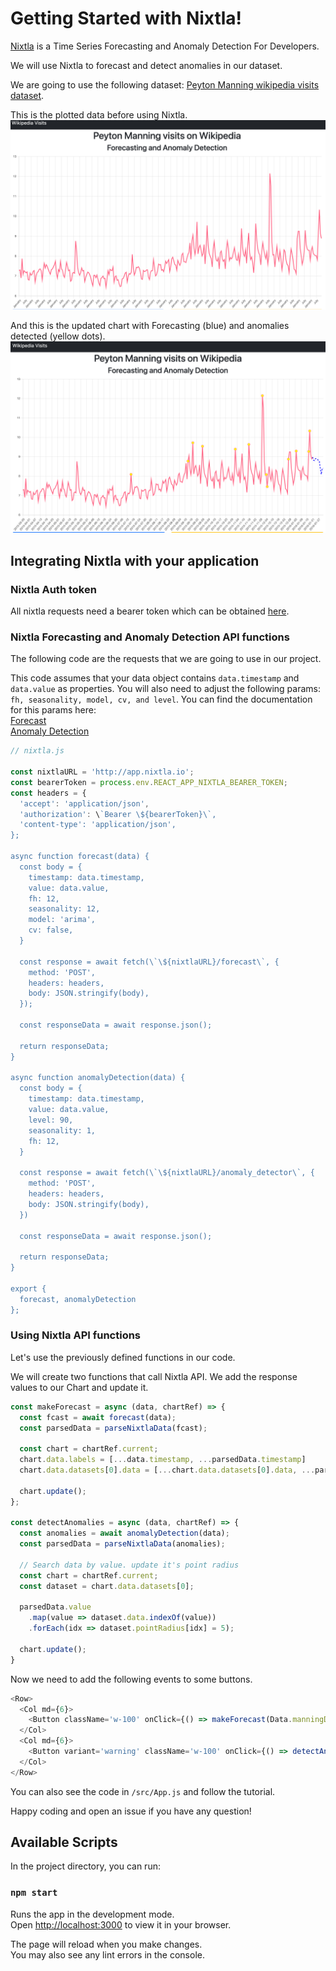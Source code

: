 # Getting Started with Nixtla!

[Nixtla](https://docs.nixtla.io/) is a Time Series Forecasting and Anomaly Detection For Developers.

We will use Nixtla to forecast and detect anomalies in our dataset.

We are going to use the following dataset:
[Peyton Manning wikipedia visits dataset](/manning.json).

This is the plotted data before using Nixtla.
![Peyton before](/peyton-before.png)

And this is the updated chart with Forecasting (blue) and anomalies detected (yellow dots).
![Peyton after](/peyton-after.png)

## Integrating Nixtla with your application

### Nixtla Auth token

All nixtla requests need a bearer token which can be obtained [here](http://18.235.133.135:3000/login).

### Nixtla Forecasting and Anomaly Detection API functions

The following code are the requests that we are going to use in our project.

This code assumes that your data object contains `data.timestamp` and `data.value` as properties.
You will also need to adjust the following params: `fh, seasonality, model, cv, and level`. You can find the documentation for this params here:  
[Forecast](https://docs.nixtla.io/reference/forecast_forecast_post)  
[Anomaly Detection](https://docs.nixtla.io/reference/anomaly_detector_anomaly_detector_post)

```js
// nixtla.js

const nixtlaURL = 'http://app.nixtla.io';
const bearerToken = process.env.REACT_APP_NIXTLA_BEARER_TOKEN;
const headers = {
  'accept': 'application/json',
  'authorization': \`Bearer \${bearerToken}\`,
  'content-type': 'application/json',
};

async function forecast(data) {
  const body = {
    timestamp: data.timestamp,
    value: data.value,
    fh: 12,
    seasonality: 12,
    model: 'arima',
    cv: false,
  }

  const response = await fetch(\`\${nixtlaURL}/forecast\`, {
    method: 'POST',
    headers: headers,
    body: JSON.stringify(body),
  });

  const responseData = await response.json();

  return responseData;
}

async function anomalyDetection(data) {
  const body = {
    timestamp: data.timestamp,
    value: data.value,
    level: 90,
    seasonality: 1,
    fh: 12,
  }

  const response = await fetch(\`\${nixtlaURL}/anomaly_detector\`, {
    method: 'POST',
    headers: headers,
    body: JSON.stringify(body),
  })

  const responseData = await response.json();

  return responseData;
}

export {
  forecast, anomalyDetection
};
```

### Using Nixtla API functions

Let's use the previously defined functions in our code.

We will create two functions that call Nixtla API.
We add the response values to our Chart and update it.

```js
const makeForecast = async (data, chartRef) => {
  const fcast = await forecast(data);
  const parsedData = parseNixtlaData(fcast);

  const chart = chartRef.current;
  chart.data.labels = [...data.timestamp, ...parsedData.timestamp]
  chart.data.datasets[0].data = [...chart.data.datasets[0].data, ...parsedData.value];

  chart.update();
};

const detectAnomalies = async (data, chartRef) => {
  const anomalies = await anomalyDetection(data);
  const parsedData = parseNixtlaData(anomalies);

  // Search data by value. update it's point radius
  const chart = chartRef.current;
  const dataset = chart.data.datasets[0];

  parsedData.value
    .map(value => dataset.data.indexOf(value))
    .forEach(idx => dataset.pointRadius[idx] = 5);

  chart.update();
}
```

Now we need to add the following events to some buttons.

```js
<Row>
  <Col md={6}>
    <Button className='w-100' onClick={() => makeForecast(Data.manningData, chartRef)}>Forecast Data</Button>
  </Col>
  <Col md={6}>
    <Button variant='warning' className='w-100' onClick={() => detectAnomalies(Data.manningData, chartRef)}>Detect Anomalies</Button>
  </Col>
</Row>
```

You can also see the code in `/src/App.js` and follow the tutorial.

Happy coding and open an issue if you have any question!

## Available Scripts

In the project directory, you can run:

### `npm start`

Runs the app in the development mode.\
Open [http://localhost:3000](http://localhost:3000) to view it in your browser.

The page will reload when you make changes.\
You may also see any lint errors in the console.